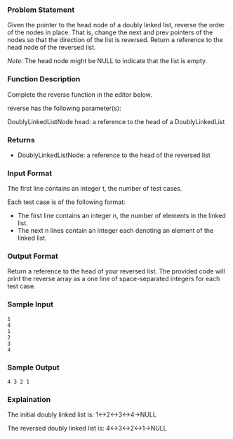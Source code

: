 ### Problem Statement
Given the pointer to the head node of a doubly linked list, reverse the order of the nodes in place. That is, change the next and prev pointers of the nodes so that the direction of the list is reversed. Return a reference to the head node of the reversed list.

*Note:* The head node might be NULL to indicate that the list is empty.

### Function Description

Complete the reverse function in the editor below.

reverse has the following parameter(s):

DoublyLinkedListNode head: a reference to the head of a DoublyLinkedList


### Returns
- DoublyLinkedListNode: a reference to the head of the reversed list

### Input Format

The first line contains an integer t, the number of test cases.

Each test case is of the following format:

- The first line contains an integer n, the number of elements in the linked list.
- The next n lines contain an integer each denoting an element of the linked list.

### Output Format

Return a reference to the head of your reversed list. The provided code will print the reverse array as a one line of space-separated integers for each test case.

### Sample Input
````
1
4
1
2
3
4
````
### Sample Output
````
4 3 2 1 
````

### Explaination
The initial doubly linked list is: 1<->2<->3<->4->NULL

The reversed doubly linked list is: 4<->3<->2<->1->NULL
